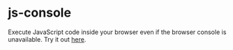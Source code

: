 # js-console
Execute JavaScript code inside your browser even if the browser console is unavailable.
Try it out [here](https://ashermorgan.github.io/js-console/).
